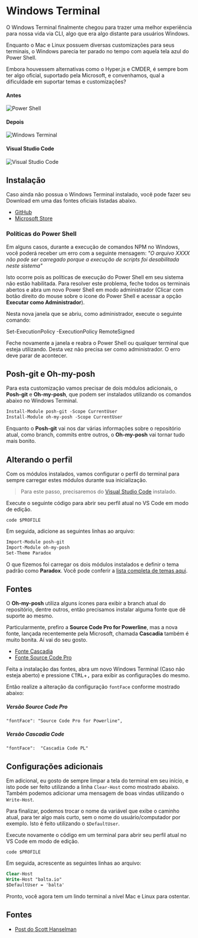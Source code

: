 # Windows Terminal

O Windows Terminal finalmente chegou para trazer uma melhor experiência para nossa vida via CLI, algo que era algo distante para usuários Windows.

Enquanto o Mac e Linux possuem diversas customizações para seus terminais, o Windows parecia ter parado no tempo com aquela tela azul do Power Shell.

Embora houvessem alternativas como o Hyper.js e CMDER, é sempre bom ter algo oficial, suportado pela Microsoft, e convenhamos, qual a dificuldade em suportar temas e customizações?

#### Antes

![Power Shell](https://baltaio.blob.core.windows.net/blog/windows-terminal-000.png "Power Shell")

#### Depois

![Windows Terminal](https://baltaio.blob.core.windows.net/blog/windows-terminal-001.PNG "Windows Terminal")

#### Visual Studio Code

![Visual Studio Code](https://baltaio.blob.core.windows.net/blog/windows-terminal-003.PNG "Visual Studio Code")

## Instalação

Caso ainda não possua o Windows Terminal instalado, você pode fazer seu Download em uma das fontes oficiais listadas abaixo.

- [GitHub](https://github.com/microsoft/terminal)
- [Microsoft Store](https://www.microsoft.com/pt-br/p/windows-terminal/9n0dx20hk701?activetab=pivot:overviewtab)

### Políticas do Power Shell

Em alguns casos, durante a execução de comandos NPM no Windows, você poderá receber um erro com a seguinte mensagem: _"O arquivo XXXX não pode ser carregado porque a execução de scripts foi desabilitada neste sistema"_

Isto ocorre pois as políticas de execução do Power Shell em seu sistema não estão habilitada. Para resolver este problema, feche todos os terminais abertos e abra um novo Power Shell em modo administrador (Clicar com botão direito do mouse sobre o ícone do Power Shell e acessar a opção **Executar como Administrador**).

Nesta nova janela que se abriu, como administrador, execute o seguinte comando:

Set-ExecutionPolicy -ExecutionPolicy RemoteSigned

Feche novamente a janela e reabra o Power Shell ou qualquer terminal que esteja utilizando. Desta vez não precisa ser como administrador. O erro deve parar de acontecer.

## Posh-git e Oh-my-posh

Para esta customização vamos precisar de dois módulos adicionais, o **Posh-git** e **Oh-my-posh**, que podem ser instalados utilizando os comandos abaixo no Windows Terminal.

```ps
Install-Module posh-git -Scope CurrentUser
Install-Module oh-my-posh -Scope CurrentUser
```

Enquanto o **Posh-git** vai nos dar várias informações sobre o repositório atual, como branch, commits entre outros, o **Oh-my-posh** vai tornar tudo mais bonito.

## Alterando o perfil

Com os módulos instalados, vamos configurar o perfil do terminal para sempre carregar estes módulos durante sua inicialização.

> Para este passo, precisaremos do [Visual Studio Code](https://balta.io/blog/dotnet-instalacao-configuracao-e-primeiros-passos) instalado.

Execute o seguinte código para abrir seu perfil atual no VS Code em modo de edição.

```
code $PROFILE
```

Em seguida, adicione as seguintes linhas ao arquivo:

```ps
Import-Module posh-git
Import-Module oh-my-posh
Set-Theme Paradox
```

O que fizemos foi carregar os dois módulos instalados e definir o tema padrão como **Paradox**. Você pode conferir a [lista completa de temas aqui](https://github.com/JanDeDobbeleer/oh-my-posh).

## Fontes

O **Oh-my-posh** utiliza alguns ícones para exibir a branch atual do repositório, dentre outros, então precisamos instalar alguma fonte que dê suporte ao mesmo.

Particularmente, prefiro a **Source Code Pro for Powerline**, mas a nova fonte, lançada recentemente pela Microsoft, chamada **Cascadia** também é muito bonita. Aí vai do seu gosto.

- [Fonte Cascadia](https://github.com/microsoft/cascadia-code/releases)
- [Fonte Source Code Pro](https://github.com/powerline/fonts/tree/master/SourceCodePro)

Feita a instalação das fontes, abra um novo Windows Terminal (Caso não esteja aberto) e pressione <kbd>CTRL</kbd>+<kbd>,</kbd> para exibir as configurações do mesmo.

Então realize a alteração da configuração <code>fontFace</code> conforme mostrado abaixo:

##### Versão Source Code Pro

```
"fontFace": "Source Code Pro for Powerline",
```

##### Versão Cascadia Code

```
"fontFace":  "Cascadia Code PL"
```

## Configurações adicionais

Em adicional, eu gosto de sempre limpar a tela do terminal em seu início, e isto pode ser feito utilizando a linha <code>Clear-Host</code> como mostrado abaixo. Também podemos adicionar uma mensagem de boas vindas utilizando o <code>Write-Host</code>.

Para finalizar, podemos trocar o nome da variável que exibe o caminho atual, para ter algo mais curto, sem o nome do usuário/computador por exemplo. Isto é feito utilizando o <code>\$DefaultUser</code>.

Execute novamente o código em um terminal para abrir seu perfil atual no VS Code em modo de edição. 
```
code $PROFILE
```
Em seguida, acrescente as seguintes linhas ao arquivo:

```ps
Clear-Host
Write-Host "balta.io"
$DefaultUser = 'balta'
```

Pronto, você agora tem um lindo terminal a nível Mac e Linux para ostentar.

## Fontes

- [Post do Scott Hanselman](https://www.hanselman.com/blog/HowToMakeAPrettyPromptInWindowsTerminalWithPowerlineNerdFontsCascadiaCodeWSLAndOhmyposh.aspx)
